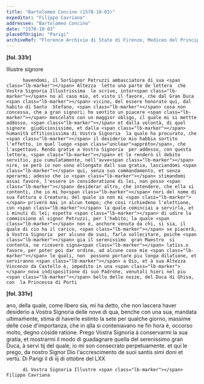 ```yaml
---
title: "Bartolomeo Concino (1570-10-03)"
expeditor: "Filippo Cavriana"
addressee: "Bartolomeo Concino"
date: "1570-10-03"
placeOfOrigin: "Parigi"
archiveRef: "Florence Archivio di Stato di Firenze, Mediceo del Principato, 555, fols. -"
---
```



**[fol. 331r]**

Illustre signore 


          havendomi, il SorSignor Petruzzi ambasciatore di sua <span class="lb-marker"></span> Altezza  letto una parte de lettera  che Vostra Signoria Illustrissima  le scrive, intor<span class="lb-marker"></span> no al caso mio, et visto il favore, che dal Gran Duca <span class="lb-marker"></span> vicino, del essere honorato qui, dal habito di Santo  Stefano, <span class="lb-marker"></span> cosa non concessa, che a gran signori; ho sentito un piacere <span class="lb-marker"></span> mescolato con un maggior obligo, il quale mi si mettte addosso, <span class="lb-marker"></span> et dalla volontà, di quel signore  giudiciosissimo, et dalla <span class="lb-marker"></span> humanità offitiosissima di Vostra Signoria  la quale ha procurato, che <span class="lb-marker"></span> il desiderio mio habbia sortito l'effetto, in quel luogo <span class="unclear">appre̍to</span>, che l'aspettavo. Rendo gratie a Vostra Signoria  per addesso, con questa lettera, <span class="lb-marker"></span> et le renderò il debito servitio, piu cumulatamente, nell'avve<span class="lb-marker"></span> nire, se però io non sono ellongato dall sua gratia, lasciandomi <span class="lb-marker"></span> qui, senza suo commandamento, et senza operarmi; adesso che io <span class="lb-marker"></span> stimandomi assai favore, l'essere in consideratione di lei, non posso <span class="lb-marker"></span> desiderar altro, che intendere, che ella si contenti, che io mi ho<span class="lb-marker"></span> nori del nome di sua Fattura o Creatura; del quale io non mi <span class="lb-marker"></span> priverò mai in alcun tempo; che cosi richiedeno l'elettione, con <span class="lb-marker"></span> la quale cominciai a servirla, et i minuti di lei; espetto <span class="lb-marker"></span> di udire la commissione al signor Petruzzi, per l'habito; la quale <span class="lb-marker"></span> non è, anchore venuta da chi, si sia, il quale di cio ha il carico, <span class="lb-marker"></span> se piacerà, à Vostra Signoria  per alcuno de suoi, farla sollecitare, poiche <span class="lb-marker"></span> gia il serenissimo  gran Maestro  si contenta, ne riceverò signa<span class="lb-marker"></span> latiss.o favore, per poter poi dar ordine, ad alcune cose mie <span class="lb-marker"></span> le quali, non  possono portare piu longa dilatione, et serviranno <span class="lb-marker"></span> a Dio, et à sua Altezza Vincenzo da Castello è, impedito in una <span class="lb-marker"></span> nova indispositione di suo Padrone, venutali hieri nel piu <span class="lb-marker"></span> bello delle nozze, del Duca di Ghisa, con  la Princessa di Porti


**[fol. 331v]**

ano, della quale, come libero sia, mi ha detto, che non  lascera <span class="lb-marker"></span> haver desiderio a Vostra Signoria  delle nove di qua, benche con una <span class="lb-marker"></span> sua, mandata ultimam̍ente, stima di haverle estinto la sete <span class="lb-marker"></span> per qualche giorno, massime delle cose d'importanza, che in qlla <span class="lb-marker"></span> si conteniavano ne fin hora è, occorso molto, degno co̍side<span class="lb-marker"></span> ratione. Prego Vostra Signoria  á conservarmi la sua gratia, et mostrarmi <span class="lb-marker"></span> il modo di guadagnare quella del serenissimo  gran Duca, à servi<span class="lb-marker"></span> tij del quale, io mi son consecrato perpetuamente. et <span class="lb-marker"></span> qui le prego, da nostro Signor  Dio l'accrescimento de suoi santis<span class="lb-marker"></span> simi doni et vertù. Di Parigi il di iij di <span class="lb-marker"></span> ottobre del LXX


          di Vostra Signoria Illustre <span class="lb-marker"></span> Filippo Cavriana

